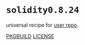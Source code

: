 # `solidity0.8.24`

universal recipe for [user repo](../themartiancompany/ur).

[PKGBUILD](PKGBUILD)
[LICENSE](COPYING)
